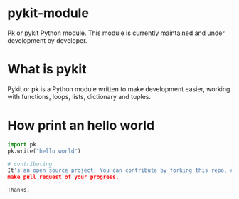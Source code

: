 # pykit-module
Pk or pykit Python module. This module is currently maintained and under development by developer. 

# What is pykit
Pykit or pk is a Python module written to make development easier, working with functions, loops, lists, dictionary and
tuples. 

# How print an hello world 
```python
import pk 
pk.write("hello world")

# contributing
It's an open source project, You can contribute by forking this repo, clone and download to local file and
make pull request of your progress. 

Thanks. 
